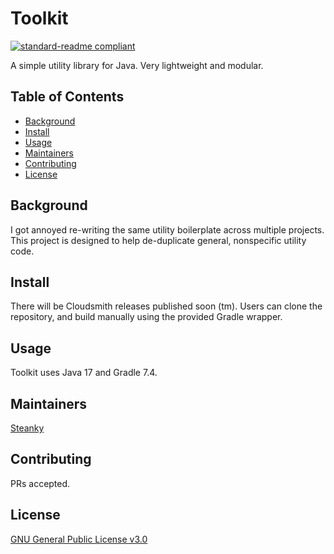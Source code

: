 # Toolkit

[![standard-readme compliant](https://img.shields.io/badge/readme%20style-standard-brightgreen.svg?style=flat-square)](https://github.com/RichardLitt/standard-readme)

A simple utility library for Java. Very lightweight and modular. 

## Table of Contents

- [Background](#background)
- [Install](#install)
- [Usage](#usage)
- [Maintainers](#maintainers)
- [Contributing](#contributing)
- [License](#license)

## Background

I got annoyed re-writing the same utility boilerplate across multiple projects.  This project is designed to help de-duplicate general, nonspecific utility code. 

## Install

There will be Cloudsmith releases published soon (tm). Users can clone the repository, and build manually using the provided Gradle wrapper.

## Usage

Toolkit uses Java 17 and Gradle 7.4.

## Maintainers

[Steanky](https://github.com/Steanky)

## Contributing

PRs accepted.

## License

[GNU General Public License v3.0](LICENSE)
